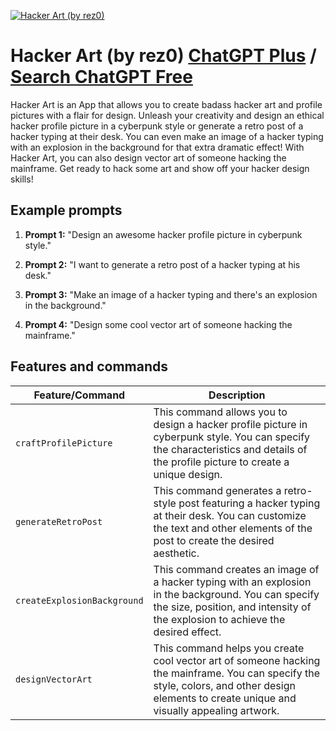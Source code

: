 
[![Hacker Art (by rez0)](https://files.oaiusercontent.com/file-E65cewhHil1Th6CanbNETB0p?se=2123-10-15T04%3A13%3A50Z&sp=r&sv=2021-08-06&sr=b&rscc=max-age%3D31536000%2C%20immutable&rscd=attachment%3B%20filename%3D19070b0c-495a-490b-82a0-cb0b5c12537a.png&sig=ukrAYv/gH1eSBPoiiMfKuoCr/y8KbTNGrZyua%2BuCf%2BY%3D)](https://chat.openai.com/g/g-LjmHKgJZO-hacker-art-by-rez0)

# Hacker Art (by rez0) [ChatGPT Plus](https://chat.openai.com/g/g-LjmHKgJZO-hacker-art-by-rez0) / [Search ChatGPT Free](https://gptcall.net/index.html#/?search=Hacker%20Art%20(by%20rez0))

Hacker Art is an App that allows you to create badass hacker art and profile pictures with a flair for design. Unleash your creativity and design an ethical hacker profile picture in a cyberpunk style or generate a retro post of a hacker typing at their desk. You can even make an image of a hacker typing with an explosion in the background for that extra dramatic effect! With Hacker Art, you can also design vector art of someone hacking the mainframe. Get ready to hack some art and show off your hacker design skills!

## Example prompts

1. **Prompt 1:** "Design an awesome hacker profile picture in cyberpunk style."

2. **Prompt 2:** "I want to generate a retro post of a hacker typing at his desk."

3. **Prompt 3:** "Make an image of a hacker typing and there's an explosion in the background."

4. **Prompt 4:** "Design some cool vector art of someone hacking the mainframe."


## Features and commands

| Feature/Command | Description |
| --- | --- |
| `craftProfilePicture` | This command allows you to design a hacker profile picture in cyberpunk style. You can specify the characteristics and details of the profile picture to create a unique design. |
| `generateRetroPost` | This command generates a retro-style post featuring a hacker typing at their desk. You can customize the text and other elements of the post to create the desired aesthetic. |
| `createExplosionBackground` | This command creates an image of a hacker typing with an explosion in the background. You can specify the size, position, and intensity of the explosion to achieve the desired effect. |
| `designVectorArt` | This command helps you create cool vector art of someone hacking the mainframe. You can specify the style, colors, and other design elements to create unique and visually appealing artwork. |


